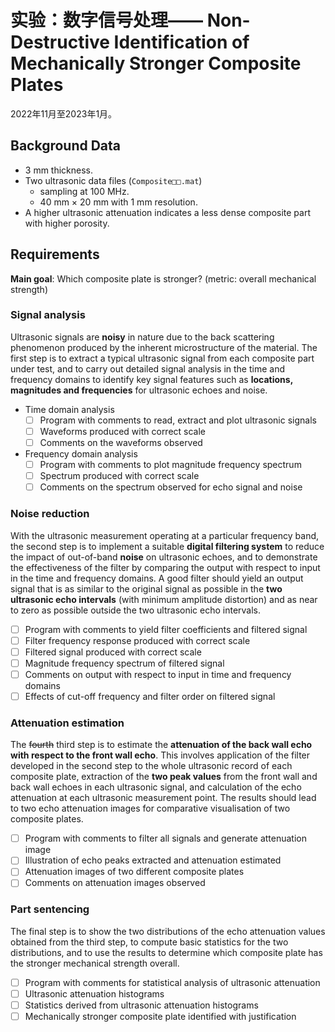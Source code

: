 # 实验：数字信号处理—— Non-Destructive Identification of Mechanically Stronger Composite Plates

2022年11月至2023年1月。

## Background Data

- 3 mm thickness.
- Two ultrasonic data files (`Composite□□.mat`)
  - sampling at 100 MHz.
  - 40 mm × 20 mm with 1 mm resolution.
- A higher ultrasonic attenuation indicates a less dense composite part with higher porosity.

## Requirements

**Main goal**: Which composite plate is stronger? (metric: overall mechanical strength)

### Signal analysis

Ultrasonic signals are **noisy** in nature due to the back scattering phenomenon produced by the inherent microstructure of the material. The first step is to extract a typical ultrasonic signal from each composite part under test, and to carry out detailed signal analysis in the time and frequency domains to identify key signal features such as **locations, magnitudes and frequencies** for ultrasonic echoes and noise.

- Time domain analysis
  - [ ] Program with comments to read, extract and plot ultrasonic signals
  - [ ] Waveforms produced with correct scale
  - [ ] Comments on the waveforms observed
- Frequency domain analysis
  - [ ] Program with comments to plot magnitude frequency spectrum
  - [ ] Spectrum produced with correct scale
  - [ ] Comments on the spectrum observed for echo signal and noise

### Noise reduction

With the ultrasonic measurement operating at a particular frequency band, the second step is to implement a suitable **digital filtering system** to reduce the impact of out-of-band **noise** on ultrasonic echoes, and to demonstrate the effectiveness of the filter by comparing the output with respect to input in the time and frequency domains. A good filter should yield an output signal that is as similar to the original signal as possible in the **two ultrasonic echo intervals** (with minimum amplitude distortion) and as near to zero as possible outside the two ultrasonic echo intervals.

- [ ] Program with comments to yield filter coefficients and filtered signal
- [ ] Filter frequency response produced with correct scale
- [ ] Filtered signal produced with correct scale
- [ ] Magnitude frequency spectrum of filtered signal
- [ ] Comments on output with respect to input in time and frequency domains
- [ ] Effects of cut-off frequency and filter order on filtered signal

### Attenuation estimation

The ~~fourth~~ third step is to estimate the **attenuation of the back wall echo with respect to the front wall echo**. This involves application of the filter developed in the second step to the whole ultrasonic record of each composite plate, extraction of the **two peak values** from the front wall and back wall echoes in each ultrasonic signal, and calculation of the echo attenuation at each ultrasonic measurement point. The results should lead to two echo attenuation images for comparative visualisation of two composite plates. 

- [ ] Program with comments to filter all signals and generate attenuation image
- [ ] Illustration of echo peaks extracted and attenuation estimated
- [ ] Attenuation images of two different composite plates
- [ ] Comments on attenuation images observed

### Part sentencing

The final step is to show the two distributions of the echo attenuation values obtained from the third step, to compute basic statistics for the two distributions, and to use the results to determine which composite plate has the stronger mechanical strength overall.

- [ ] Program with comments for statistical analysis of ultrasonic attenuation
- [ ] Ultrasonic attenuation histograms
- [ ] Statistics derived from ultrasonic attenuation histograms
- [ ] Mechanically stronger composite plate identified with justification
